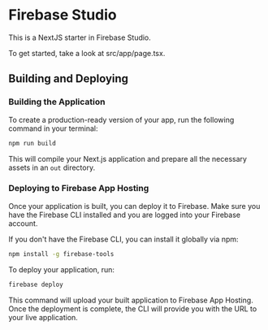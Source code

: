 # Firebase Studio

This is a NextJS starter in Firebase Studio.

To get started, take a look at src/app/page.tsx.

## Building and Deploying

### Building the Application

To create a production-ready version of your app, run the following command in your terminal:

```bash
npm run build
```
This will compile your Next.js application and prepare all the necessary assets in an `out` directory.

### Deploying to Firebase App Hosting

Once your application is built, you can deploy it to Firebase. Make sure you have the Firebase CLI installed and you are logged into your Firebase account.

If you don't have the Firebase CLI, you can install it globally via npm:
```bash
npm install -g firebase-tools
```

To deploy your application, run:
```bash
firebase deploy
```

This command will upload your built application to Firebase App Hosting. Once the deployment is complete, the CLI will provide you with the URL to your live application.
